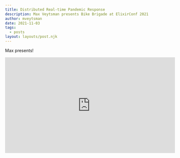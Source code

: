 ```yaml
---
title: Distributed Real-time Pandemic Response
description: Max Veytsman presents Bike Brigade at ElixirConf 2021
author: mveytsman
date: 2021-11-03
tags:
  - posts
layout: layouts/post.njk
---
```


Max presents!

<iframe width="560" height="315" src="https://www.youtube.com/embed/kzDfogSBMsU" title="YouTube video player" frameborder="0" allow="accelerometer; autoplay; clipboard-write; encrypted-media; gyroscope; picture-in-picture" allowfullscreen></iframe>